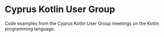 # Cyprus Kotlin User Group
Code examples from the Cyprus Kotlin User Group meetings on the Kotlin programming language.
